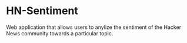HN-Sentiment
============

Web application that allows users to anylize the sentiment of the Hacker News community towards a particular topic.
